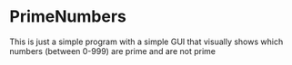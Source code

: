 # PrimeNumbers

This is just a simple program with a simple GUI that visually shows which numbers (between 0-999) are prime and are not prime

